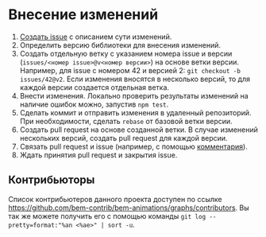 # Внесение изменений

1. [Создать issue](https://github.com/bem/bem-components/issues/new) с описанием сути изменений.
2. Определить версию библиотеки для внесения изменений.
3. Создать отдельную ветку с указанием номера issue и версии (`issues/<номер issue>@v<номер версии>`) на основе ветки версии.
Например, для issue с номером 42 и версией 2: `git checkout -b issues/42@v2`. Если изменения вносятся в несколько версий, то для каждой версии создается отдельная ветка.
4. Внести изменения. Локально проверить результаты изменений на наличие ошибок можно, запустив `npm test`.
5. Сделать коммит и отправить изменения в удаленный репозиторий. При необходимости, сделать `rebase` от базовой ветки версии.
6. Создать pull request на основе созданной ветки. В случае изменений нескольких версий, создать pull request для каждой версии.
7. Связать pull request и issue (например, c помощью [комментария](https://github.com/blog/1506-closing-issues-via-pull-requests)).
8. Ждать принятия pull request и закрытия issue.

## Контрибьюторы

Список контрибьютеров данного проекта доступен по ссылке https://github.com/bem-contrib/bem-animations/graphs/contributors. Вы так же можете получить его с помощью команды `git log --pretty=format:"%an <%ae>" | sort -u`.
